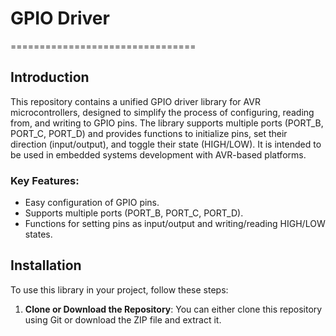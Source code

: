 # GPIO Driver
================================

## Introduction

This repository contains a unified GPIO driver library for AVR microcontrollers, designed to simplify the process of configuring, reading from, and writing to GPIO pins. The library supports multiple ports (PORT_B, PORT_C, PORT_D) and provides functions to initialize pins, set their direction (input/output), and toggle their state (HIGH/LOW). It is intended to be used in embedded systems development with AVR-based platforms.

### Key Features:
- Easy configuration of GPIO pins.
- Supports multiple ports (PORT_B, PORT_C, PORT_D).
- Functions for setting pins as input/output and writing/reading HIGH/LOW states.

## Installation

To use this library in your project, follow these steps:

1. **Clone or Download the Repository**:
   You can either clone this repository using Git or download the ZIP file and extract it.
   

